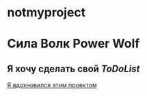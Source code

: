 # notmyproject
# Сила Волк Power Wolf

## **Я хочу сделать свой _ToDoList_**



[Я вдохновился этим проектом](https://to-do.office.com/tasks/ru-ru/)













